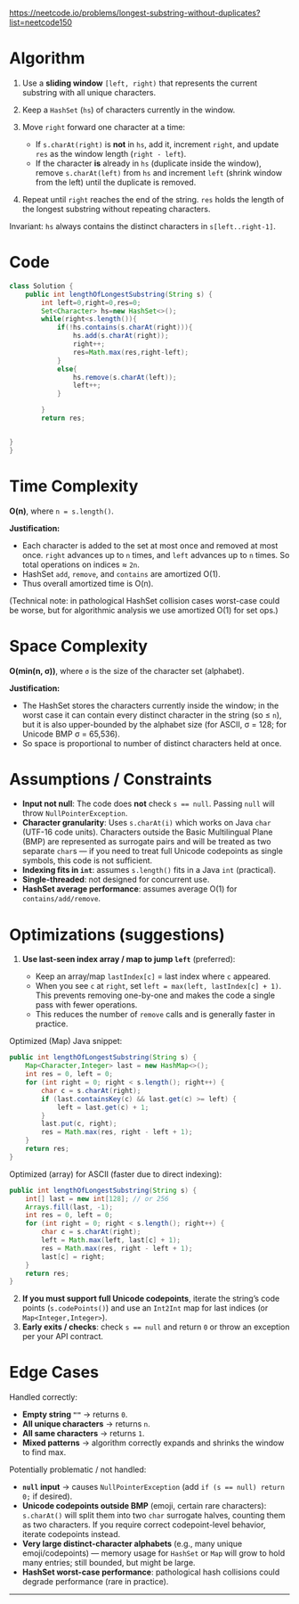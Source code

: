 https://neetcode.io/problems/longest-substring-without-duplicates?list=neetcode150

# Algorithm 

1. Use a **sliding window** `[left, right)` that represents the current substring with all unique characters.
2. Keep a `HashSet` (`hs`) of characters currently in the window.
3. Move `right` forward one character at a time:

   * If `s.charAt(right)` is **not** in `hs`, add it, increment `right`, and update `res` as the window length (`right - left`).
   * If the character **is** already in `hs` (duplicate inside the window), remove `s.charAt(left)` from `hs` and increment `left` (shrink window from the left) until the duplicate is removed.
4. Repeat until `right` reaches the end of the string. `res` holds the length of the longest substring without repeating characters.

Invariant: `hs` always contains the distinct characters in `s[left..right-1]`.

# Code

```java
class Solution {
    public int lengthOfLongestSubstring(String s) {
        int left=0,right=0,res=0;
        Set<Character> hs=new HashSet<>();
        while(right<s.length()){
            if(!hs.contains(s.charAt(right))){
                hs.add(s.charAt(right));
                right++;
                res=Math.max(res,right-left);
            }
            else{
                hs.remove(s.charAt(left));
                left++;
            }

        }
        return res;


}
}
```

# Time Complexity

**O(n)**, where `n = s.length()`.

**Justification:**

* Each character is added to the set at most once and removed at most once. `right` advances up to `n` times, and `left` advances up to `n` times. So total operations on indices ≈ `2n`.
* HashSet `add`, `remove`, and `contains` are amortized O(1).
* Thus overall amortized time is O(n).

(Technical note: in pathological HashSet collision cases worst-case could be worse, but for algorithmic analysis we use amortized O(1) for set ops.)

# Space Complexity

**O(min(n, σ))**, where `σ` is the size of the character set (alphabet).

**Justification:**

* The HashSet stores the characters currently inside the window; in the worst case it can contain every distinct character in the string (so ≤ `n`), but it is also upper-bounded by the alphabet size (for ASCII, σ = 128; for Unicode BMP σ = 65,536).
* So space is proportional to number of distinct characters held at once.

# Assumptions / Constraints

* **Input not null**: The code does **not** check `s == null`. Passing `null` will throw `NullPointerException`.
* **Character granularity**: Uses `s.charAt(i)` which works on Java `char` (UTF-16 code units). Characters outside the Basic Multilingual Plane (BMP) are represented as surrogate pairs and will be treated as two separate `char`s — if you need to treat full Unicode codepoints as single symbols, this code is not sufficient.
* **Indexing fits in `int`**: assumes `s.length()` fits in a Java `int` (practical).
* **Single-threaded**: not designed for concurrent use.
* **HashSet average performance**: assumes average O(1) for `contains/add/remove`.

# Optimizations (suggestions)

1. **Use last-seen index array / map to jump `left`** (preferred):

   * Keep an array/map `lastIndex[c]` = last index where `c` appeared.
   * When you see `c` at `right`, set `left = max(left, lastIndex[c] + 1)`. This prevents removing one-by-one and makes the code a single pass with fewer operations.
   * This reduces the number of `remove` calls and is generally faster in practice.

Optimized (Map) Java snippet:

```java
public int lengthOfLongestSubstring(String s) {
    Map<Character,Integer> last = new HashMap<>();
    int res = 0, left = 0;
    for (int right = 0; right < s.length(); right++) {
        char c = s.charAt(right);
        if (last.containsKey(c) && last.get(c) >= left) {
            left = last.get(c) + 1;
        }
        last.put(c, right);
        res = Math.max(res, right - left + 1);
    }
    return res;
}
```

Optimized (array) for ASCII (faster due to direct indexing):

```java
public int lengthOfLongestSubstring(String s) {
    int[] last = new int[128]; // or 256
    Arrays.fill(last, -1);
    int res = 0, left = 0;
    for (int right = 0; right < s.length(); right++) {
        char c = s.charAt(right);
        left = Math.max(left, last[c] + 1);
        res = Math.max(res, right - left + 1);
        last[c] = right;
    }
    return res;
}
```

2. **If you must support full Unicode codepoints**, iterate the string’s code points (`s.codePoints()`) and use an `Int2Int` map for last indices (or `Map<Integer,Integer>`).
3. **Early exits / checks**: check `s == null` and return `0` or throw an exception per your API contract.

# Edge Cases

Handled correctly:

* **Empty string `""`** → returns `0`.
* **All unique characters** → returns `n`.
* **All same characters** → returns `1`.
* **Mixed patterns** → algorithm correctly expands and shrinks the window to find max.

Potentially problematic / not handled:

* **`null` input** → causes `NullPointerException` (add `if (s == null) return 0;` if desired).
* **Unicode codepoints outside BMP** (emoji, certain rare characters): `s.charAt()` will split them into two `char` surrogate halves, counting them as two characters. If you require correct codepoint-level behavior, iterate codepoints instead.
* **Very large distinct-character alphabets** (e.g., many unique emoji/codepoints) — memory usage for `HashSet` or `Map` will grow to hold many entries; still bounded, but might be large.
* **HashSet worst-case performance**: pathological hash collisions could degrade performance (rare in practice).

---


